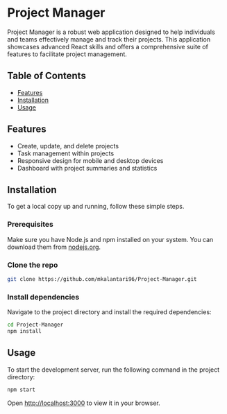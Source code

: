 # Project Manager

Project Manager is a robust web application designed to help individuals and teams effectively manage and track their projects. This application showcases advanced React skills and offers a comprehensive suite of features to facilitate project management.

## Table of Contents

- [Features](#features)
- [Installation](#installation)
- [Usage](#usage)

## Features

- Create, update, and delete projects
- Task management within projects
- Responsive design for mobile and desktop devices
- Dashboard with project summaries and statistics

## Installation

To get a local copy up and running, follow these simple steps.

### Prerequisites

Make sure you have Node.js and npm installed on your system. You can download them from [nodejs.org](https://nodejs.org/).

### Clone the repo

```bash
git clone https://github.com/mkalantari96/Project-Manager.git
```

### Install dependencies

Navigate to the project directory and install the required dependencies:

```bash
cd Project-Manager
npm install
```

## Usage

To start the development server, run the following command in the project directory:

```bash
npm start
```

Open [http://localhost:3000](http://localhost:3000) to view it in your browser.
